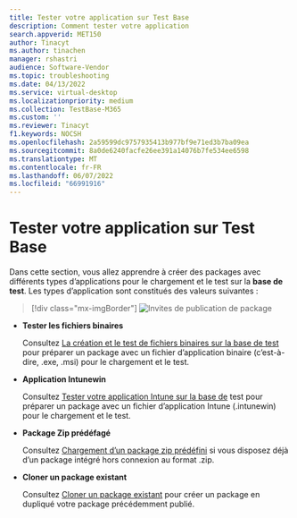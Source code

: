 ```yaml
---
title: Tester votre application sur Test Base
description: Comment tester votre application
search.appverid: MET150
author: Tinacyt
ms.author: tinachen
manager: rshastri
audience: Software-Vendor
ms.topic: troubleshooting
ms.date: 04/13/2022
ms.service: virtual-desktop
ms.localizationpriority: medium
ms.collection: TestBase-M365
ms.custom: ''
ms.reviewer: Tinacyt
f1.keywords: NOCSH
ms.openlocfilehash: 2a59599dc9757935413b977bf9e71ed3b7ba09ea
ms.sourcegitcommit: 8a0de6240facfe26ee391a14076b7fe534ee6598
ms.translationtype: MT
ms.contentlocale: fr-FR
ms.lasthandoff: 06/07/2022
ms.locfileid: "66991916"
---
```

# <a name="test-your-application-on-test-base"></a>Tester votre application sur Test Base

Dans cette section, vous allez apprendre à créer des packages avec différents types d’applications pour le chargement et le test sur la **base de test**. Les types d’application sont constitués des valeurs suivantes :

   > [!div class="mx-imgBorder"]
   > ![Invites de publication de package](Media/testoverview01.png)

   - **Tester les fichiers binaires**

      Consultez [La création et le test de fichiers binaires sur la base de test](testapplication.md) pour préparer un package avec un fichier d’application binaire (c’est-à-dire, .exe, .msi) pour le chargement et le test.

   - **Application Intunewin**

      Consultez [Tester votre application Intune sur la base de](testintuneapplication.md) test pour préparer un package avec un fichier d’application Intune (.intunewin) pour le chargement et le test.

   - **Package Zip prédéfagé**

      Consultez [Chargement d’un package zip prédéfini](uploadapplication.md) si vous disposez déjà d’un package intégré hors connexion au format .zip.

   - **Cloner un package existant**

      Consultez [Cloner un package existant](clonepackage.md) pour créer un package en dupliqué votre package précédemment publié.


